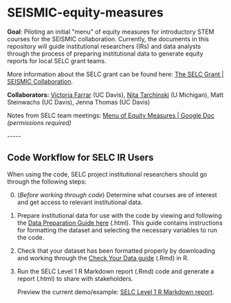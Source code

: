 # SEISMIC-equity-measures

**Goal**: Piloting an initial "menu" of equity measures for introductory STEM courses for the SEISMIC collaboration. Currently, the documents in this repository will guide institutional researchers (IRs) and data analysts through the process of preparing institutional data to generate equity reports for local SELC grant teams.

More information about the SELC grant can be found here: [The SELC Grant \| SEISMIC Collaboration](https://www.seismicproject.org/seismic-central/the_selc_grant/).

**Collaborators:** [Victoria Farrar](mailto:vsfarrar@ucdavis.edu) (UC Davis), [Nita Tarchinski](mailto:nitaked@umich.edu) (U Michigan), Matt Steinwachs (UC Davis), Jenna Thomas (UC Davis)

Notes from SELC team meetings: [Menu of Equity Measures \| Google Doc](https://docs.google.com/document/d/1TceXPFyIDZ0ZC06XFtYz6fWkgvnNYbpq7F11voeGLFA/edit#heading=h.h9qcp91x0k23) *(permissions required)*

\-\-\-\--

## Code Workflow for SELC IR Users

When using the code, SELC project institutional researchers should go through the following steps:

0.  (*Before working through code*) Determine what courses are of interest and get access to relevant institutional data.

1.  Prepare institutional data for use with the code by viewing and following the [Data Preparation Guide here](https://htmlpreview.github.io/?https://github.com/vsfarrar/SEISMIC-equity-measures/blob/main/data_preparation_guide.html) (.html). This guide contains instructions for formatting the dataset and selecting the necessary variables to run the code.

2.  Check that your dataset has been formatted properly by downloading and working through the [Check Your Data guide](https://github.com/vsfarrar/SEISMIC-equity-measures/blob/main/check_your_data.Rmd) (.Rmd) in R.

3.  Run the SELC Level 1 R Markdown report (.Rmd) code and generate a report (.html) to share with stakeholders.

    Preview the current demo/example: [SELC Level 1 R Markdown report](https://htmlpreview.github.io/?https://github.com/vsfarrar/SEISMIC-equity-measures/blob/main/questions_version3_demo.html).

